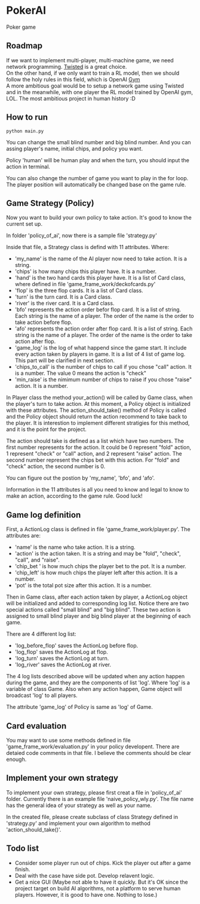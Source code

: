 # PokerAI
Poker game 



## Roadmap 
If we want to implement multi-player, multi-machine game, we need network programming. [Twisted](https://twistedmatrix.com/trac/) is a great choice.  
On the other hand, if we only want to train a RL model, then we should follow the holy rules in this field, which is OpenAI [Gym](https://gym.openai.com/)  
A more ambitious goal would be to setup a network game using Twisted and in the meanwhile, with one player the RL model trained by OpenAI gym, LOL. The most ambitious project in human history :D


## How to run
```
python main.py
```

You can change the small blind number and big blind number. And you can assing player's name, initial chips, and policy you want. 

Policy 'human' will be human play and when the turn, you should input the action in terminal. 

You can also change the number of game you want to play in the for loop. The player position will automatically be changed base on the game rule.

## Game Strategy (Policy)
Now you want to build your own policy to take action. It's good to know the current set up.

In folder 'policy_of_ai', now there is a sample file 'strategy.py'

Inside that file, a Strategy class is defind with 11 attributes. Where:
- 'my_name' is the name of the AI player now need to take action. It is a string.
- 'chips' is how many chips this player have. It is a number.
- 'hand' is the two hand cards this player have. It is a list of Card class, where defined in file 'game_frame_work/deckofcards.py'
- 'flop' is the three flop cards. It is a list of Card class.
- 'turn' is the turn card. It is a Card class.
- 'river' is the river card. It is a Card class.
- 'bfo' represents the action order befor flop card. It is a list of string. Each string is the name of a player. The order of the name is the order to take action before flop.
- 'afo' represents the action order after flop card. It is a list of string. Each string is the name of a player. The order of the name is the order to take action after flop.
- 'game_log' is the log of what happend since the game start. It include every action taken by players in game. It is a list of 4 list of game log. This part will be clarified in next section.
- 'chips_to_call' is the number of chips to call if you chose "call" action. It is a number. The value 0 means the action is "check"
- 'min_raise' is the nimimum number of chips to raise if you chose "raise" action. It is a number.

In Player class the method your_action() will be called by Game class, when the player's turn to take action. At this moment, a Policy object is initialized with these attributes. The action_should_take() method of Policy is called and the Policy object should return the action recommend to take back to the player. It is interestion to implement different stratigies for this method, and it is the point for the project.

The action should take is defined as a list which have two numbers. The first number represents for the action. It could be 0 represent "fold" action, 1 represent "check" or "call" action, and 2 represent "raise" action. The second number represent the chips bet with this action. For "fold" and "check" action, the second number is 0.

You can figure out the postion by 'my_name', 'bfo', and 'afo'. 

Information in the 11 attributes is all you need to know and legal to know to make an action, according to the game rule. Good luck!

## Game log definition
First, a ActionLog class is defined in file 'game_frame_work/player.py'. The attributes are:
- 'name' is the name who take action. It is a string.
- 'action' is the action taken. It is a string and may be "fold", "check", "call", and "raise".
- 'chip_bet ' is how much chips the player bet to the pot. It is a number.
- 'chip_left' is how much chips the player left after this action. It is a number.
- 'pot' is the total pot size after this action. It is a number.

Then in Game class, after each action taken by player, a ActionLog object will be initialized and added to corresponding log list. Notice there are two special actions called "small blind" and "big blind". These two action is assigned to small blind player and big blind player at the beginning of each game.

There are 4 different log list:
- 'log_before_flop' saves the ActionLog before flop. 
- 'log_flop' saves the ActionLog at flop.
- 'log_turn' saves the ActionLog at turn.
- 'log_river' saves the ActionLog at river.

The 4 log lists described above will be updated when any action happen during the game, and they are the components of list 'log'. Where 'log' is a variable of class Game. Also when any action happen, Game object will broadcast 'log' to all players. 

The attribute 'game_log' of Policy is same as 'log' of Game.

## Card evaluation
You may want to use some methods defined in file 'game_frame_work/evaluation.py' in your policy developent. There are detaied code comments in that file. I believe the comments should be clear enough.

## Implement your own strategy
To implement your own strategy, please first creat a file in 'policy_of_ai' folder. Currently there is an example file 'naive_policy_wly.py'. The file name has the general idea of your strategy as well as your name.

In the created file, please create subclass of class Strategy defined in 'strategy.py' and implement your own algorithm to method 'action_should_take()'.

## Todo list
- Consider some player run out of chips. Kick the player out after a game finish.
- Deal with the case have side pot. Develop relavent logic.
- Get a nice GUI (Maybe not able to have it quickly. But it's OK since the project target on build AI algorithms, not a platform to serve human players. However, it is good to have one. Nothing to lose.)